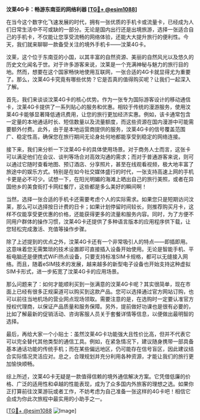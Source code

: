 **汶莱4G卡：畅游东南亚的网络利器 [[TG💪+ @esim1088](https://t.me/s/esim1088)]**

在当今这个数字化飞速发展的时代，拥有一张优质的手机卡或流量卡，已经成为人们日常生活中不可或缺的一部分。无论是国内出行还是出境旅游，选择一张适合自己的手机卡，不仅能让您享受流畅的网络体验，还能大大提升旅行的便利性。今天，我们就来聊聊一款备受关注的境外手机卡——汶莱4G卡。

汶莱，这个位于东南亚的小国，以其丰富的自然资源、美丽的自然风光以及悠久的历史文化闻名于世。对于许多游客来说，汶莱是一个充满神秘与魅力的旅行目的地。然而，想要在这个国家畅快地使用互联网，一张合适的4G卡就显得尤为重要了。那么，汶莱4G卡究竟有哪些优势？它是否真的值得购买呢？让我们一起深入了解。

首先，我们来谈谈汶莱4G卡的核心优势。作为一张专为国际游客设计的移动通信卡，汶莱4G卡提供了一系列贴心的服务和优惠。相较于传统的漫游服务，使用汶莱4G卡能够显著降低通讯费用，让您的旅行更加经济实惠。例如，该卡通常包含一定量的本地通话时长、短信数量以及流量额度，而这些资源在国内漫游中可能需要额外付费。此外，由于是本地运营商提供的服务，汶莱4G卡的信号覆盖范围广、稳定性高，确保您在旅行期间无论身处何地都能享受到稳定的网络连接。

接下来，我们来分析一下汶莱4G卡的具体使用场景。对于商务人士而言，这张卡可以满足他们在会议、谈判等场合对高效沟通的需求；而对于普通游客来说，则可以通过它随时查看地图、预订酒店、分享照片，甚至在线观看视频，极大地丰富了旅途中的娱乐方式。特别是在如今社交媒体盛行的时代，一张支持高速上网的手机卡更是必不可少。试想一下，在阳光明媚的海滩上晒出自己的旅行美照，或者在异国他乡的美食街打卡网红餐厅，这些都是多么美好的瞬间啊！

当然，选择一张合适的手机卡还需要考虑个人的实际需求。如果您只是短期访问汶莱，那么可以选择按日计费的日卡；如果计划停留时间较长，则推荐购买月卡，这样不仅能享受更优惠的价格，还能获得更多的流量和服务内容。同时，为了方便不同用户群体的操作习惯，汶莱4G卡还提供了多种语言版本的应用程序供下载，让您轻松完成激活、充值等操作步骤。

除了上述提到的优点之外，汶莱4G卡还有一个非常吸引人的特点——即插即用。这意味着您无需繁琐的技术设置即可直接插入设备开始使用。无论是智能手机、平板电脑还是便携式WiFi热点设备，只要支持标准SIM卡规格，都可以无缝接入网络。而且，随着eSIM技术的发展，越来越多的新型电子设备也开始支持这种虚拟SIM卡形式，进一步拓宽了汶莱4G卡的应用场景。

那么问题来了：如何才能顺利买到一张满意的汶莱4G卡呢？其实很简单，现在市面上已经有很多正规渠道可以购买到这款产品。您可以选择通过官方网站订购，也可以前往当地机场的营业网点现场领取。需要注意的是，在选购时一定要认准官方授权代理商，以保证产品质量和服务保障。另外，提前做好功课也是很有必要的，比如了解最新的促销活动、咨询客服人员关于套餐详情等信息，以便做出最明智的选择。

最后，再给大家一个小贴士：虽然汶莱4G卡功能强大且性价比高，但并不代表它可以完全替代其他类型的通信工具。例如，在紧急情况下，建议随身携带一部具备基本通话功能的传统手机；而在某些偏远地区，仍可能存在信号盲区，因此建议结合实际情况灵活应对。总之，合理规划并充分利用各种资源，才能让我们的旅行更加愉快顺畅。

综上所述，汶莱4G卡无疑是一款值得信赖的境外通信解决方案。它凭借低廉的价格、广泛的适用性和卓越的性能表现，成为了众多国内外旅客的理想之选。如果你正打算前往汶莱游玩或者工作，不妨考虑为自己准备一张这样的4G卡吧！相信它会成为你此次旅程中最实用的小助手之一。

[[TG💪+ @esim1088](https://t.me/s/esim1088) ![Image](https://i.postimg.cc/4NQfJmqS/Snipaste-2025-05-13-00-14-12.png)]